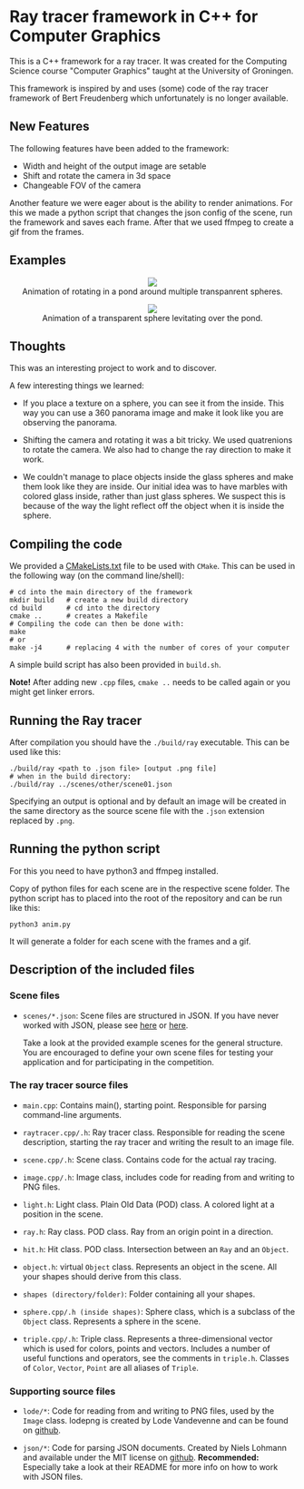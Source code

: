 # Ray tracer framework in C++ for Computer Graphics

This is a C++ framework for a ray tracer. It was created for the Computing Science course "Computer Graphics" taught at the University of Groningen.

This framework is inspired by and uses (some) code of the ray tracer framework of Bert Freudenberg which unfortunately is no longer available.

## New Features

The following features have been added to the framework:

- Width and height of the output image are setable
- Shift and rotate the camera in 3d space
- Changeable FOV of the camera

Another feature we were eager about is the ability to render animations. For this we made a python script that changes the json config of the scene, run the framework and saves each frame. After that we used ffmpeg to create a gif from the frames.

## Examples

<p align="center">
    <img src="./scenes/1_animation/out.gif" loop></img><br/>
    <caption>
        Animation of rotating in a pond around multiple transpanrent spheres.
    </caption>
</p>
<p align="center">
    <img src="./scenes/2_animation/out.gif" loop></img><br/>
    <caption>
        Animation of a transparent sphere levitating over the pond.
    </caption>
</p>

## Thoughts

This was an interesting project to work and to discover.

A few interesting things we learned:

- If you place a texture on a sphere, you can see it from the inside. This way you can use a 360 panorama image and make it look like you are observing the panorama.

- Shifting the camera and rotating it was a bit tricky. We used quatrenions to rotate the camera. We also had to change the ray direction to make it work.

- We couldn't manage to place objects inside the glass spheres and make them look like they are inside. Our initial idea was to have marbles with colored glass inside, rather than just glass spheres. We suspect this is because of the way the light reflect off the object when it is inside the sphere.

## Compiling the code

We provided a [CMakeLists.txt](CMakeLists.txt) file to be used with `CMake`.
This can be used in the following way (on the command line/shell):

```
# cd into the main directory of the framework
mkdir build   # create a new build directory
cd build      # cd into the directory
cmake ..      # creates a Makefile
# Compiling the code can then be done with:
make
# or
make -j4      # replacing 4 with the number of cores of your computer
```

A simple build script has also been provided in `build.sh`.

**Note!** After adding new `.cpp` files, `cmake ..` needs to be called again or you might get linker errors.

## Running the Ray tracer
After compilation you should have the `./build/ray` executable.
This can be used like this:
```
./build/ray <path to .json file> [output .png file]
# when in the build directory:
./build/ray ../scenes/other/scene01.json
```
Specifying an output is optional and by default an image will be created in
the same directory as the source scene file with the `.json` extension replaced
by `.png`.

## Running the python script

For this you need to have python3 and ffmpeg installed.

Copy of python files for each scene are in the respective scene folder. The python script has to placed into the root of the repository and can be run like this:

```
python3 anim.py
```

It will generate a folder for each scene with the frames and a gif.

## Description of the included files

### Scene files
* `scenes/*.json`: Scene files are structured in JSON. If you have never
    worked with JSON, please see [here](https://en.wikipedia.org/wiki/JSON#Data_types_and_syntax) or [here](https://www.json.org).

    Take a look at the provided example scenes for the general structure.
    You are encouraged to define your own scene files for testing your
    application and for participating in the competition.

### The ray tracer source files

* `main.cpp`: Contains main(), starting point. Responsible for parsing
    command-line arguments.

* `raytracer.cpp/.h`: Ray tracer class. Responsible for reading the scene description, starting the ray tracer and writing the result to an image file.

* `scene.cpp/.h`: Scene class. Contains code for the actual ray tracing.

* `image.cpp/.h`: Image class, includes code for reading from and writing to PNG files.

* `light.h`: Light class. Plain Old Data (POD) class. A colored light at a position in the scene.

* `ray.h`: Ray class. POD class. Ray from an origin point in a direction.

* `hit.h`: Hit class. POD class. Intersection between an `Ray` and an `Object`.

* `object.h`: virtual `Object` class. Represents an object in the scene.
    All your shapes should derive from this class.

* `shapes (directory/folder)`: Folder containing all your shapes.

* `sphere.cpp/.h (inside shapes)`: Sphere class, which is a subclass of the `Object` class. Represents a sphere in the scene.

* `triple.cpp/.h`: Triple class. Represents a three-dimensional vector which is used for colors, points and vectors.
    Includes a number of useful functions and operators, see the comments in `triple.h`.
    Classes of `Color`, `Vector`, `Point` are all aliases of `Triple`.

### Supporting source files

* `lode/*`: Code for reading from and writing to PNG files,
    used by the `Image` class.
     lodepng is created by Lode Vandevenne and can be found on [github](https://github.com/lvandeve/lodepng).

* `json/*`: Code for parsing JSON documents.
    Created by Niels Lohmann and available under the MIT license on  [github](https://github.com/nlohmann/json).
    **Recommended:** Especially take a look at their README for more info on how to work with JSON files.
